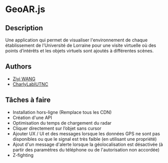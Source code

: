 # GeoAR.js

## Description
Une application qui permet de visualiser l'environnement de chaque établissement de l’Université de Lorraine pour une visite virtuelle où des points d’intérêts et les objets virtuels sont ajoutés à différentes scènes.

## Authors
- [Ziyi WANG](https://github.com/ziyi-hub)
- [CharlyLabIUTNC](https://github.com/CharlyLabIUTNC)

## Tâches à faire
- Installation hors-ligne (Remplace tous les CDN)
- Création d'une API
- Optimisation du temps de chargement du radar
- Cliquer directement sur l’objet sans cursor
- Ajouter UX / UI et des messages lorsque les données GPS ne sont pas disponibles ou que le signal est très faible (en utilisant une propriété)
- Ajout d'un message d'alerte lorsque la géolocalisation est désactivée (à partir des paramètres du téléphone ou de l'autorisation non accordée)
- Z-fighting

